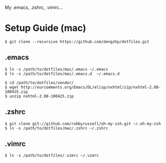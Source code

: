 My .emacs, .zshrc, .vimrc...

Setup Guide (mac)
=================

    $ git clone --recursive https://github.com/dengzhp/dotfiles.git

.emacs
-----------

    $ ln -s /path/to/dotfiles/mac/.emacs ~/.emacs
    $ ln -s /path/to/dotfiles/mac/.emacs.d  ~/.emacs.d

    $ cd /path/to/dotfiles/vendor/
    $ wget http://ourcomments.org/Emacs/DL/elisp/nxhtml/zip/nxhtml-2.08-100425.zip
    $ unzip nxhtml-2.08-100425.zip


.zshrc
----------

    $ git clone git://github.com/robbyrussell/oh-my-zsh.git ~/.oh-my-zsh
    $ ln -s /path/to/dotfiles/mac/.zshrc ~/.zshrc


.vimrc
----------

    $ ln -s /path/to/dotfiles/.vimrc ~/.vimrc

